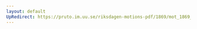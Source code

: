 ```yaml
---
layout: default
UpRedirect: https://pruto.im.uu.se/riksdagen-motions-pdf/1869/mot_1869__ak__48/mot_1869__ak__48-001.pdf
---
```

